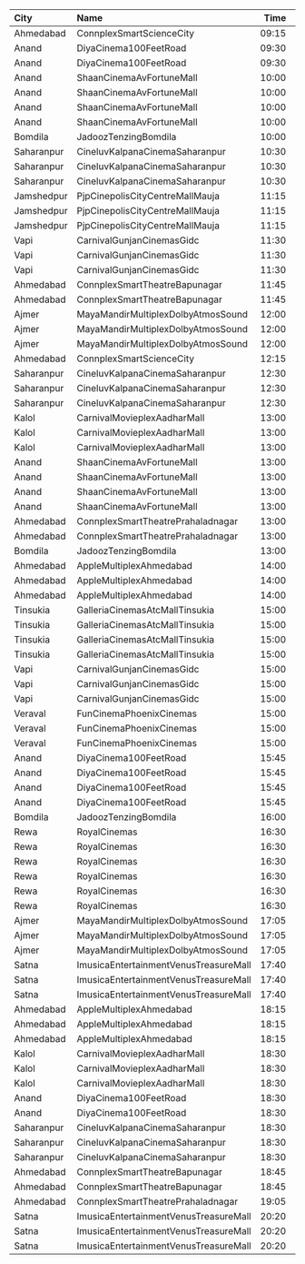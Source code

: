 | City       | Name                                  |  Time | Type               | Price | Capacity | Booked |
| :--------- | :------------------------------------ | ----: | :----------------- | ----: | -------: | -----: |
| Ahmedabad  | ConnplexSmartScienceCity              | 09:15 | Miller             |  150₹ |      100 |      0 |
| Anand      | DiyaCinema100FeetRoad                 | 09:30 | Sofa               |  150₹ |      100 |      0 |
| Anand      | DiyaCinema100FeetRoad                 | 09:30 | Platinum           |  100₹ |      100 |      0 |
| Anand      | ShaanCinemaAvFortuneMall              | 10:00 | Recliner           |  300₹ |      100 |      0 |
| Anand      | ShaanCinemaAvFortuneMall              | 10:00 | Sofa               |  250₹ |      100 |      0 |
| Anand      | ShaanCinemaAvFortuneMall              | 10:00 | Platinum           |   80₹ |      100 |      0 |
| Anand      | ShaanCinemaAvFortuneMall              | 10:00 | Gold               |   80₹ |      100 |      0 |
| Bomdila    | JadoozTenzingBomdila                  | 10:00 | PlatinumCl         |  175₹ |       50 |     26 |
| Saharanpur | CineluvKalpanaCinemaSaharanpur        | 10:30 | Platinum           |  200₹ |       30 |      0 |
| Saharanpur | CineluvKalpanaCinemaSaharanpur        | 10:30 | Silver             |  100₹ |       30 |      0 |
| Saharanpur | CineluvKalpanaCinemaSaharanpur        | 10:30 | Gold               |  100₹ |       30 |      0 |
| Jamshedpur | PjpCinepolisCityCentreMallMauja       | 11:15 | Normal             |  160₹ |       11 |      0 |
| Jamshedpur | PjpCinepolisCityCentreMallMauja       | 11:15 | Executive          |  180₹ |       16 |      0 |
| Jamshedpur | PjpCinepolisCityCentreMallMauja       | 11:15 | Premium            |  200₹ |       29 |      2 |
| Vapi       | CarnivalGunjanCinemasGidc             | 11:30 | PlatinumOffline    |  150₹ |       85 |      0 |
| Vapi       | CarnivalGunjanCinemasGidc             | 11:30 | GoldOffline        |  150₹ |       55 |      0 |
| Vapi       | CarnivalGunjanCinemasGidc             | 11:30 | Silver             |  150₹ |       58 |      0 |
| Ahmedabad  | ConnplexSmartTheatreBapunagar         | 11:45 | Lounger            |  150₹ |      100 |      0 |
| Ahmedabad  | ConnplexSmartTheatreBapunagar         | 11:45 | Gold               |  120₹ |      100 |      0 |
| Ajmer      | MayaMandirMultiplexDolbyAtmosSound    | 12:00 | ClubA              |  112₹ |       20 |     10 |
| Ajmer      | MayaMandirMultiplexDolbyAtmosSound    | 12:00 | ClubB              |  112₹ |       20 |     20 |
| Ajmer      | MayaMandirMultiplexDolbyAtmosSound    | 12:00 | Premium            |   90₹ |      160 |    104 |
| Ahmedabad  | ConnplexSmartScienceCity              | 12:15 | Miller             |  150₹ |      100 |      0 |
| Saharanpur | CineluvKalpanaCinemaSaharanpur        | 12:30 | Platinum           |  200₹ |       30 |      0 |
| Saharanpur | CineluvKalpanaCinemaSaharanpur        | 12:30 | Silver             |  100₹ |       30 |      0 |
| Saharanpur | CineluvKalpanaCinemaSaharanpur        | 12:30 | Gold               |  100₹ |       30 |      0 |
| Kalol      | CarnivalMovieplexAadharMall           | 13:00 | SilverOffline      |  100₹ |       48 |     24 |
| Kalol      | CarnivalMovieplexAadharMall           | 13:00 | GoldOffline        |  130₹ |      315 |    159 |
| Kalol      | CarnivalMovieplexAadharMall           | 13:00 | PlatinumOffline    |  140₹ |       15 |     10 |
| Anand      | ShaanCinemaAvFortuneMall              | 13:00 | Recliner           |  300₹ |      100 |      0 |
| Anand      | ShaanCinemaAvFortuneMall              | 13:00 | Sofa               |  250₹ |      100 |      0 |
| Anand      | ShaanCinemaAvFortuneMall              | 13:00 | Platinum           |   80₹ |      100 |      0 |
| Anand      | ShaanCinemaAvFortuneMall              | 13:00 | Gold               |   80₹ |      100 |      0 |
| Ahmedabad  | ConnplexSmartTheatrePrahaladnagar     | 13:00 | Miller             |  150₹ |      100 |      0 |
| Ahmedabad  | ConnplexSmartTheatrePrahaladnagar     | 13:00 | Lounger            |  120₹ |      100 |      0 |
| Bomdila    | JadoozTenzingBomdila                  | 13:00 | PlatinumCl         |  175₹ |       50 |     26 |
| Ahmedabad  | AppleMultiplexAhmedabad               | 14:00 | Sofa               |  100₹ |       11 |      5 |
| Ahmedabad  | AppleMultiplexAhmedabad               | 14:00 | Platinum           |  100₹ |      100 |     60 |
| Ahmedabad  | AppleMultiplexAhmedabad               | 14:00 | Recliner           |  100₹ |       10 |      0 |
| Tinsukia   | GalleriaCinemasAtcMallTinsukia        | 15:00 | Business           |  290₹ |       14 |      7 |
| Tinsukia   | GalleriaCinemasAtcMallTinsukia        | 15:00 | Silver             |  100₹ |       34 |     18 |
| Tinsukia   | GalleriaCinemasAtcMallTinsukia        | 15:00 | Gold               |  190₹ |       66 |     33 |
| Tinsukia   | GalleriaCinemasAtcMallTinsukia        | 15:00 | Platinum           |  240₹ |      123 |     61 |
| Vapi       | CarnivalGunjanCinemasGidc             | 15:00 | PlatinumOffline    |  150₹ |       85 |      0 |
| Vapi       | CarnivalGunjanCinemasGidc             | 15:00 | GoldOffline        |  150₹ |       55 |      0 |
| Vapi       | CarnivalGunjanCinemasGidc             | 15:00 | Silver             |  150₹ |       58 |      0 |
| Veraval    | FunCinemaPhoenixCinemas               | 15:00 | Executive          |  100₹ |       15 |      0 |
| Veraval    | FunCinemaPhoenixCinemas               | 15:00 | Gold               |  100₹ |       88 |      0 |
| Veraval    | FunCinemaPhoenixCinemas               | 15:00 | Silver             |  100₹ |       22 |      0 |
| Anand      | DiyaCinema100FeetRoad                 | 15:45 | Recliner           |  250₹ |      100 |      0 |
| Anand      | DiyaCinema100FeetRoad                 | 15:45 | Sofa               |  200₹ |      100 |      0 |
| Anand      | DiyaCinema100FeetRoad                 | 15:45 | Platinum           |  100₹ |      100 |      0 |
| Anand      | DiyaCinema100FeetRoad                 | 15:45 | Gold               |  100₹ |      100 |      0 |
| Bomdila    | JadoozTenzingBomdila                  | 16:00 | PlatinumCl         |  175₹ |       50 |     26 |
| Rewa       | RoyalCinemas                          | 16:30 | Box                |  500₹ |      100 |      0 |
| Rewa       | RoyalCinemas                          | 16:30 | Recliner           |  400₹ |      100 |      0 |
| Rewa       | RoyalCinemas                          | 16:30 | Sofa               |  250₹ |      100 |      0 |
| Rewa       | RoyalCinemas                          | 16:30 | Platinum           |  140₹ |      100 |      0 |
| Rewa       | RoyalCinemas                          | 16:30 | Gold               |  120₹ |      100 |      0 |
| Rewa       | RoyalCinemas                          | 16:30 | Silver             |  100₹ |      100 |      0 |
| Ajmer      | MayaMandirMultiplexDolbyAtmosSound    | 17:05 | ClubA              |  112₹ |       20 |     10 |
| Ajmer      | MayaMandirMultiplexDolbyAtmosSound    | 17:05 | ClubB              |  112₹ |       20 |     20 |
| Ajmer      | MayaMandirMultiplexDolbyAtmosSound    | 17:05 | Premium            |   90₹ |      160 |    104 |
| Satna      | ImusicaEntertainmentVenusTreasureMall | 17:40 | RedCarpet          |  150₹ |       98 |      2 |
| Satna      | ImusicaEntertainmentVenusTreasureMall | 17:40 | Gold               |  110₹ |       42 |      0 |
| Satna      | ImusicaEntertainmentVenusTreasureMall | 17:40 | Royal              |  280₹ |        8 |      0 |
| Ahmedabad  | AppleMultiplexAhmedabad               | 18:15 | Sofa               |  100₹ |       11 |      0 |
| Ahmedabad  | AppleMultiplexAhmedabad               | 18:15 | Platinum           |  100₹ |      100 |     60 |
| Ahmedabad  | AppleMultiplexAhmedabad               | 18:15 | Recliner           |  100₹ |       10 |      0 |
| Kalol      | CarnivalMovieplexAadharMall           | 18:30 | SilverOffline      |  100₹ |       48 |     24 |
| Kalol      | CarnivalMovieplexAadharMall           | 18:30 | GoldOffline        |  130₹ |      315 |    157 |
| Kalol      | CarnivalMovieplexAadharMall           | 18:30 | PlatinumOffline    |  140₹ |       15 |      8 |
| Anand      | DiyaCinema100FeetRoad                 | 18:30 | Sofa               |  150₹ |      100 |      0 |
| Anand      | DiyaCinema100FeetRoad                 | 18:30 | Platinum           |  100₹ |      100 |      0 |
| Saharanpur | CineluvKalpanaCinemaSaharanpur        | 18:30 | Platinum           |  200₹ |       30 |      0 |
| Saharanpur | CineluvKalpanaCinemaSaharanpur        | 18:30 | Silver             |  100₹ |       30 |      0 |
| Saharanpur | CineluvKalpanaCinemaSaharanpur        | 18:30 | Gold               |  100₹ |       30 |      0 |
| Ahmedabad  | ConnplexSmartTheatreBapunagar         | 18:45 | Lounger            |  180₹ |      100 |      0 |
| Ahmedabad  | ConnplexSmartTheatreBapunagar         | 18:45 | Gold               |  150₹ |      100 |      0 |
| Ahmedabad  | ConnplexSmartTheatrePrahaladnagar     | 19:05 | DuoSeats1For2Admit |  400₹ |      100 |      0 |
| Satna      | ImusicaEntertainmentVenusTreasureMall | 20:20 | RedCarpet          |  150₹ |       98 |      0 |
| Satna      | ImusicaEntertainmentVenusTreasureMall | 20:20 | Gold               |  110₹ |       42 |      2 |
| Satna      | ImusicaEntertainmentVenusTreasureMall | 20:20 | Royal              |  280₹ |        8 |      0 |